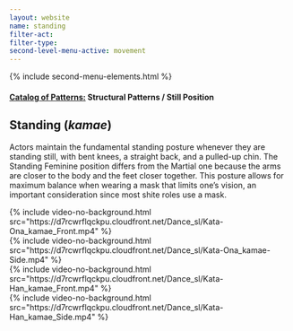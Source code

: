 ```yaml
---
layout: website
name: standing
filter-act:
filter-type:
second-level-menu-active: movement
---
```


{% include second-menu-elements.html %}

<main class="page-content">
  <div class="text-container">
    <h4><a href="/movement/">Catalog of Patterns:</a> Structural Patterns / Still Position</h4>
    <h2>Standing (<em>kamae</em>)</h2>
    <p>Actors maintain the fundamental standing posture whenever they are standing still, with bent knees, a straight back, and a pulled-up chin. The Standing Feminine position differs from the Martial one because the arms are closer to the body and the feet closer together. This posture allows for maximum balance when wearing a mask that limits one’s vision, an important consideration since most shite roles use a mask.</p>

  </div>



<div class="tabs-container">
  <div class="tabs-container__links">
    <div class="wrapper">
      <div id="tabs"></div>
    </div>
  </div>
  <div class="tabs-container__content">
    <div class="wrapper">
      <section id="tab-1" title="Feminine (front)" class="tabbed-narrative">
        {% include video-no-background.html src="https://d7rcwrflqckpu.cloudfront.net/Dance_sl/Kata-Ona_kamae_Front.mp4" %}
      </section>
      <section id="tab-2" title="Feminine (side)" class="tabbed-narrative">
        {% include video-no-background.html src="https://d7rcwrflqckpu.cloudfront.net/Dance_sl/Kata-Ona_kamae-Side.mp4" %}
      </section>
      <section id="tab-3" title="Martial (front)" class="tabbed-narrative">
        {% include video-no-background.html src="https://d7rcwrflqckpu.cloudfront.net/Dance_sl/Kata-Han_kamae_Front.mp4" %}
      </section>
      <section id="tab-4" title="Martial (side)" class="tabbed-narrative">
        {% include video-no-background.html src="https://d7rcwrflqckpu.cloudfront.net/Dance_sl/Kata-Han_kamae_Side.mp4" %}
      </section>
    </div>
  </div>
</div>
</main>
